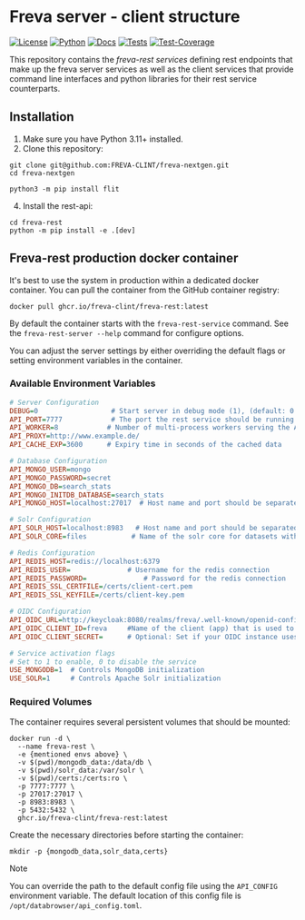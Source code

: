 # Freva server - client structure

[![License](https://img.shields.io/badge/License-BSD-purple.svg)](LICENSE)
[![Python](https://img.shields.io/badge/python-3.12-red.svg)](https://www.python.org/downloads/release/python-312/)
[![Docs](https://img.shields.io/badge/API-Doc-green.svg)](https://freva-clint.github.io/freva-nextgen)
[![Tests](https://github.com/FREVA-CLINT/freva-nextgen/actions/workflows/ci_job.yml/badge.svg)](https://github.com/FREVA-CLINT/freva-nextgen/actions)
[![Test-Coverage](https://codecov.io/github/FREVA-CLINT/freva-nextgen/branch/init/graph/badge.svg?token=dGhXxh7uP3)](https://codecov.io/github/FREVA-CLINT/freva-nextgen)

This repository contains the *freva-rest services* defining rest endpoints
that make up the freva server services as well as the client
services that provide command line interfaces and python libraries for their
rest service counterparts.

## Installation

1. Make sure you have Python 3.11+ installed.
2. Clone this repository:

```console
git clone git@github.com:FREVA-CLINT/freva-nextgen.git
cd freva-nextgen
```

```console
python3 -m pip install flit
```

4. Install the rest-api:

```console
cd freva-rest
python -m pip install -e .[dev]
```

## Freva-rest production docker container
It's best to use the system in production within a dedicated docker container.
You can pull the container from the GitHub container registry:

```console
docker pull ghcr.io/freva-clint/freva-rest:latest
```

By default the container starts with the ``freva-rest-service`` command.
See the `freva-rest-server --help` command for configure options.

You can adjust the server settings by either overriding the default flags or
setting environment variables in the container.

### Available Environment Variables

```ini
# Server Configuration
DEBUG=0                  # Start server in debug mode (1), (default: 0 -> no debug)
API_PORT=7777            # The port the rest service should be running on
API_WORKER=8            # Number of multi-process workers serving the API
API_PROXY=http://www.example.de/
API_CACHE_EXP=3600      # Expiry time in seconds of the cached data

# Database Configuration
API_MONGO_USER=mongo
API_MONGO_PASSWORD=secret
API_MONGO_DB=search_stats
API_MONGO_INITDB_DATABASE=search_stats
API_MONGO_HOST=localhost:27017  # Host name and port should be separated by ":"

# Solr Configuration
API_SOLR_HOST=localhost:8983   # Host name and port should be separated by ":"
API_SOLR_CORE=files           # Name of the solr core for datasets with multiple versions

# Redis Configuration
API_REDIS_HOST=redis://localhost:6379
API_REDIS_USER=              # Username for the redis connection
API_REDIS_PASSWORD=              # Password for the redis connection
API_REDIS_SSL_CERTFILE=/certs/client-cert.pem
API_REDIS_SSL_KEYFILE=/certs/client-key.pem

# OIDC Configuration
API_OIDC_URL=http://keycloak:8080/realms/freva/.well-known/openid-configuration
API_OIDC_CLIENT_ID=freva     #Name of the client (app) that is used to create the access tokens, defaults to freva
API_OIDC_CLIENT_SECRET=      # Optional: Set if your OIDC instance uses a client secret

# Service activation flags
# Set to 1 to enable, 0 to disable the service
USE_MONGODB=1  # Controls MongoDB initialization
USE_SOLR=1     # Controls Apache Solr initialization
```

### Required Volumes
The container requires several persistent volumes that should be mounted:

```console
docker run -d \
  --name freva-rest \
  -e {mentioned envs above} \
  -v $(pwd)/mongodb_data:/data/db \
  -v $(pwd)/solr_data:/var/solr \
  -v $(pwd)/certs:/certs:ro \
  -p 7777:7777 \
  -p 27017:27017 \
  -p 8983:8983 \
  -p 5432:5432 \
  ghcr.io/freva-clint/freva-rest:latest
```

Create the necessary directories before starting the container:
```console
mkdir -p {mongodb_data,solr_data,certs}
```

> [!NOTE]
> You can override the path to the default config file using the ``API_CONFIG``
         environment variable. The default location of this config file is
         ``/opt/databrowser/api_config.toml``.
